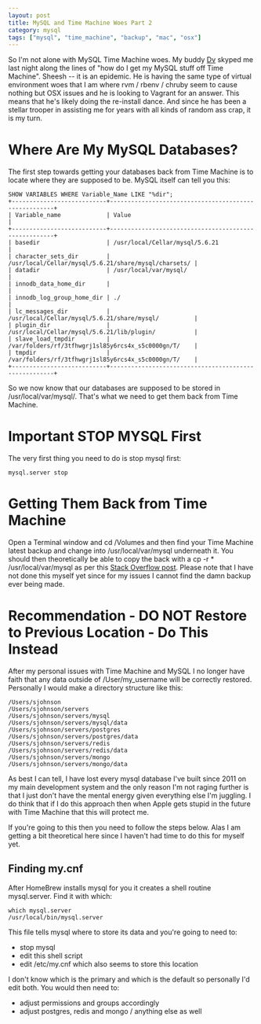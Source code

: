 ```yaml
---
layout: post
title: MySQL and Time Machine Woes Part 2
category: mysql
tags: ["mysql", "time_machine", "backup", "mac", "osx"]
---
```

So I'm not alone with MySQL Time Machine woes.  My buddy [Dv](http://dasari.me) skyped me last night along the lines of "how do I get my MySQL stuff off Time Machine".  Sheesh -- it is an epidemic.  He is having the same type of virtual environment woes that I am where rvm / rbenv / chruby seem to cause nothing but OSX issues and he is looking to Vagrant for an answer.  This means that he's likely doing the re-install dance.  And since he has been a stellar trooper in assisting me for years with all kinds of random ass crap, it is my turn.

# Where Are My MySQL Databases?

The first step towards getting your databases back from Time Machine is to locate where they are supposed to be.  MySQL itself can tell you this:

    SHOW VARIABLES WHERE Variable_Name LIKE "%dir";
    +---------------------------+------------------------------------------------------+
    | Variable_name             | Value                                                |
    +---------------------------+------------------------------------------------------+
    | basedir                   | /usr/local/Cellar/mysql/5.6.21                       |
    | character_sets_dir        | /usr/local/Cellar/mysql/5.6.21/share/mysql/charsets/ |
    | datadir                   | /usr/local/var/mysql/                                |
    | innodb_data_home_dir      |                                                      |
    | innodb_log_group_home_dir | ./                                                   |
    | lc_messages_dir           | /usr/local/Cellar/mysql/5.6.21/share/mysql/          |
    | plugin_dir                | /usr/local/Cellar/mysql/5.6.21/lib/plugin/           |
    | slave_load_tmpdir         | /var/folders/rf/3tfhwgrj1sl85y6rcs4x_s5c0000gn/T/    |
    | tmpdir                    | /var/folders/rf/3tfhwgrj1sl85y6rcs4x_s5c0000gn/T/    |
    +---------------------------+------------------------------------------------------+

So we now know that our databases are supposed to be stored in /usr/local/var/mysql/.  That's what we need to get them back from Time Machine.

# Important STOP MYSQL First

The very first thing you need to do is stop mysql first:

    mysql.server stop

# Getting Them Back from Time Machine

Open a Terminal window and cd /Volumes and then find your Time Machine latest backup and change into /usr/local/var/mysql underneath it.  You should then theoretically be able to copy the back with a cp -r * /usr/local/var/mysql as per this [Stack Overflow post](http://apple.stackexchange.com/questions/139175/transferring-a-single-folder-from-a-time-machine-to-a-different-mac).  Please note that I have not done this myself yet since for my issues I cannot find the damn backup ever being made.

# Recommendation - DO NOT Restore to Previous Location - Do This Instead

After my personal issues with Time Machine and MySQL I no longer have faith that any data outside of /User/my_username will be correctly restored.  Personally I would make a directory structure like this:

    /Users/sjohnson
    /Users/sjohnson/servers
    /Users/sjohnson/servers/mysql
    /Users/sjohnson/servers/mysql/data
    /Users/sjohnson/servers/postgres
    /Users/sjohnson/servers/postgres/data
    /Users/sjohnson/servers/redis
    /Users/sjohnson/servers/redis/data
    /Users/sjohnson/servers/mongo
    /Users/sjohnson/servers/mongo/data
    
As best I can tell, I have lost every mysql database I've built since 2011 on my main development system and the only reason I'm not raging further is that I just don't have the mental energy given everything else I'm juggling.  I do think that if I do this approach then when Apple gets stupid in the future with Time Machine that this will protect me.

If you're going to this then you need to follow the steps below.  Alas I am getting a bit theoretical here since I haven't had time to do this for myself yet.

## Finding my.cnf

After HomeBrew installs mysql for you it creates a shell routine mysql.server.  Find it with which:

    which mysql.server
    /usr/local/bin/mysql.server
    
This file tells mysql where to store its data and you're going to need to:

* stop mysql 
* edit this shell script
* edit /etc/my.cnf which also seems to store this location

I don't know which is the primary and which is the default so personally I'd edit both.  You would then need to:

* adjust permissions and groups accordingly 
* adjust postgres, redis and mongo / anything else as well 